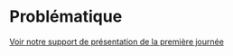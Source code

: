 
# Problématique
[Voir notre support de présentation de la première journée](https://github.com/Zale-14/PROVENANCE_DES_OEUVRES/blob/main/presentation/support_05_04_2021.pdf)

